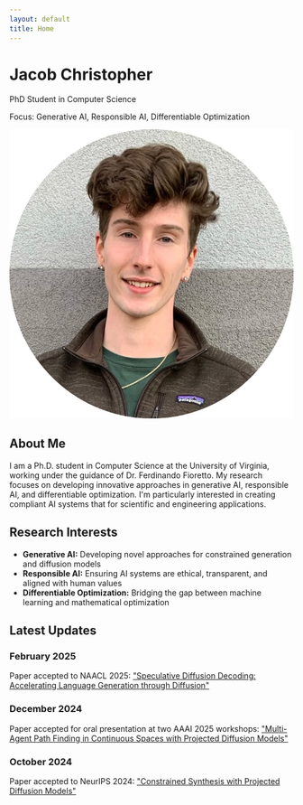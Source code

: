```yaml
---
layout: default
title: Home
---
```


<div class="hero">
    <div class="hero-content">
        <div class="hero-text">
            <h1>Jacob Christopher</h1>
            <p class="subtitle">PhD Student in Computer Science</p>
            <p class="focus">Focus: Generative AI, Responsible AI, Differentiable Optimization</p>
        </div>
        <div class="hero-image">
            <img src="assets/img/headshot_circle.png" alt="Jacob Christopher" class="headshot">
        </div>
    </div>
</div>

<div class="section">
    <h2 class="section-title">About Me</h2>
    <p>I am a Ph.D. student in Computer Science at the University of Virginia, working under the guidance of Dr. Ferdinando Fioretto. My research focuses on developing innovative approaches in generative AI, responsible AI, and differentiable optimization. I'm particularly interested in creating compliant AI systems that for scientific and engineering applications.</p>
</div>

<div class="section">
    <h2 class="section-title">Research Interests</h2>
    <ul>
        <li><strong>Generative AI:</strong> Developing novel approaches for constrained generation and diffusion models</li>
        <li><strong>Responsible AI:</strong> Ensuring AI systems are ethical, transparent, and aligned with human values</li>
        <li><strong>Differentiable Optimization:</strong> Bridging the gap between machine learning and mathematical optimization</li>
    </ul>
</div>

<div class="section">
    <h2 class="section-title">Latest Updates</h2>
    <div class="updates">
        <div class="update-item">
            <h3>February 2025</h3>
            <p>Paper accepted to NAACL 2025: <a href="https://arxiv.org/abs/2408.05636" target="_blank">"Speculative Diffusion Decoding: Accelerating Language Generation through Diffusion"</a></p>
        </div>
        <div class="update-item">
            <h3>December 2024</h3>
            <p>Paper accepted for oral presentation at two AAAI 2025 workshops: <a href="https://arxiv.org/abs/2412.17993" target="_blank">"Multi-Agent Path Finding in Continuous Spaces with Projected Diffusion Models"</a></p>
        </div>
        <div class="update-item">
            <h3>October 2024</h3>
            <p>Paper accepted to NeurIPS 2024: <a href="https://arxiv.org/abs/2402.03559" target="_blank">"Constrained Synthesis with Projected Diffusion Models"</a></p>
        </div>
    </div>
</div> 